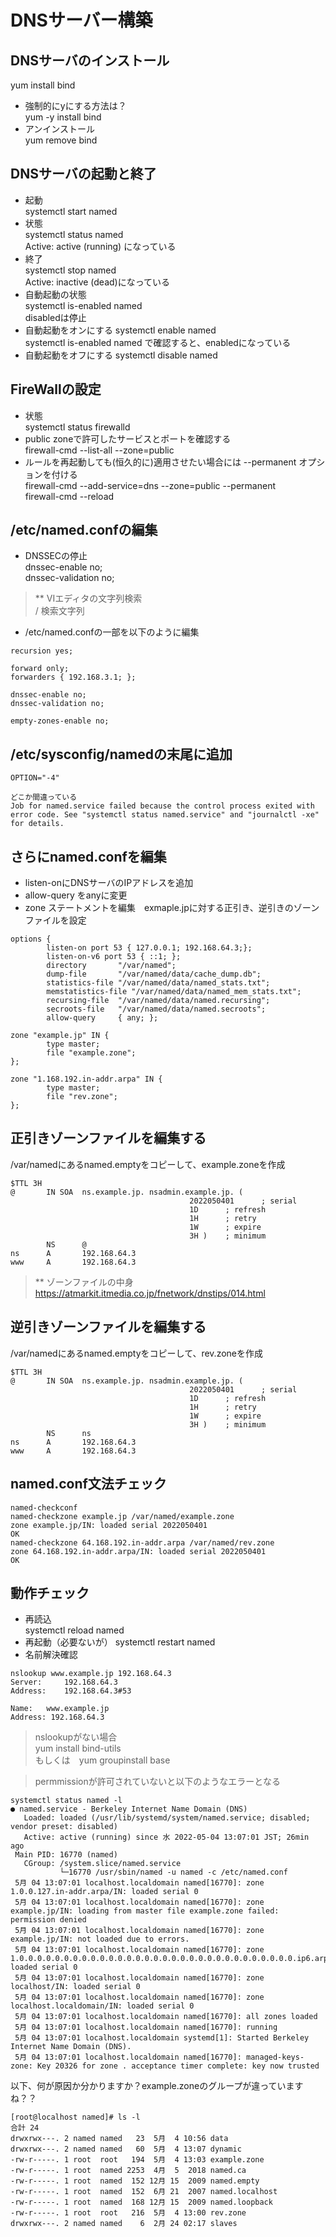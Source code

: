 # DNSサーバー構築
## DNSサーバのインストール
yum install bind  
- 強制的にyにする方法は？  
yum -y install bind
- アンインストール  
yum remove bind
## DNSサーバの起動と終了
- 起動  
systemctl start named
- 状態  
systemctl status named  
Active: active (running) になっている
- 終了  
systemctl stop named  
Active: inactive (dead)になっている
- 自動起動の状態  
systemctl is-enabled named  
disabledは停止
- 自動起動をオンにする
systemctl enable named  
systemctl is-enabled named で確認すると、enabledになっている
- 自動起動をオフにする
systemctl disable named  
## FireWallの設定
- 状態  
systemctl status firewalld
- public zoneで許可したサービスとポートを確認する  
firewall-cmd --list-all --zone=public
- ルールを再起動しても(恒久的に)適用させたい場合には --permanent オプションを付ける  
firewall-cmd --add-service=dns --zone=public --permanent  
firewall-cmd --reload
## /etc/named.confの編集
- DNSSECの停止  
dnssec-enable no;  
dnssec-validation no;  
>** VIエディタの文字列検索  
/ 検索文字列
- /etc/named.confの一部を以下のように編集
```  
recursion yes;

forward only;
forwarders { 192.168.3.1; };

dnssec-enable no;
dnssec-validation no;

empty-zones-enable no;
```
## /etc/sysconfig/namedの末尾に追加
```
OPTION="-4"
```

```
どこか間違っている  
Job for named.service failed because the control process exited with error code. See "systemctl status named.service" and "journalctl -xe" for details.
```
## さらにnamed.confを編集  
- listen-onにDNSサーバのIPアドレスを追加
- allow-query をanyに変更
- zone ステートメントを編集　exmaple.jpに対する正引き、逆引きのゾーンファイルを設定
```
options {
        listen-on port 53 { 127.0.0.1; 192.168.64.3;};
        listen-on-v6 port 53 { ::1; };
        directory       "/var/named";
        dump-file       "/var/named/data/cache_dump.db";
        statistics-file "/var/named/data/named_stats.txt";
        memstatistics-file "/var/named/data/named_mem_stats.txt";
        recursing-file  "/var/named/data/named.recursing";
        secroots-file   "/var/named/data/named.secroots";
        allow-query     { any; };
```
```
zone "example.jp" IN {
        type master;
        file "example.zone";
};

zone "1.168.192.in-addr.arpa" IN {
        type master;
        file "rev.zone";
};
```
## 正引きゾーンファイルを編集する  
/var/namedにあるnamed.emptyをコピーして、example.zoneを作成
```
$TTL 3H
@       IN SOA  ns.example.jp. nsadmin.example.jp. (
                                        2022050401      ; serial
                                        1D      ; refresh
                                        1H      ; retry
                                        1W      ; expire
                                        3H )    ; minimum
        NS      @
ns      A       192.168.64.3
www     A       192.168.64.3
```
>** ゾーンファイルの中身  
https://atmarkit.itmedia.co.jp/fnetwork/dnstips/014.html

## 逆引きゾーンファイルを編集する  
/var/namedにあるnamed.emptyをコピーして、rev.zoneを作成
```
$TTL 3H
@       IN SOA  ns.example.jp. nsadmin.example.jp. (
                                        2022050401      ; serial
                                        1D      ; refresh
                                        1H      ; retry
                                        1W      ; expire
                                        3H )    ; minimum
        NS      ns
ns      A       192.168.64.3
www     A       192.168.64.3                              
```
## named.conf文法チェック  
```
named-checkconf 
named-checkzone example.jp /var/named/example.zone 
zone example.jp/IN: loaded serial 2022050401
OK
named-checkzone 64.168.192.in-addr.arpa /var/named/rev.zone
zone 64.168.192.in-addr.arpa/IN: loaded serial 2022050401
OK
```
## 動作チェック
- 再読込  
systemctl reload named
- 再起動（必要ないが）
systemctl restart named
- 名前解決確認
```
nslookup www.example.jp 192.168.64.3
Server:		192.168.64.3
Address:	192.168.64.3#53

Name:	www.example.jp
Address: 192.168.64.3
```
> nslookupがない場合  
yum install bind-utils  
もしくは　yum groupinstall base

> permmissionが許可されていないと以下のようなエラーとなる　　
```
systemctl status named -l
● named.service - Berkeley Internet Name Domain (DNS)
   Loaded: loaded (/usr/lib/systemd/system/named.service; disabled; vendor preset: disabled)
   Active: active (running) since 水 2022-05-04 13:07:01 JST; 26min ago
 Main PID: 16770 (named)
   CGroup: /system.slice/named.service
           └─16770 /usr/sbin/named -u named -c /etc/named.conf
 5月 04 13:07:01 localhost.localdomain named[16770]: zone 1.0.0.127.in-addr.arpa/IN: loaded serial 0
 5月 04 13:07:01 localhost.localdomain named[16770]: zone example.jp/IN: loading from master file example.zone failed: permission denied
 5月 04 13:07:01 localhost.localdomain named[16770]: zone example.jp/IN: not loaded due to errors.
 5月 04 13:07:01 localhost.localdomain named[16770]: zone 1.0.0.0.0.0.0.0.0.0.0.0.0.0.0.0.0.0.0.0.0.0.0.0.0.0.0.0.0.0.0.0.ip6.arpa/IN: loaded serial 0
 5月 04 13:07:01 localhost.localdomain named[16770]: zone localhost/IN: loaded serial 0
 5月 04 13:07:01 localhost.localdomain named[16770]: zone localhost.localdomain/IN: loaded serial 0
 5月 04 13:07:01 localhost.localdomain named[16770]: all zones loaded
 5月 04 13:07:01 localhost.localdomain named[16770]: running
 5月 04 13:07:01 localhost.localdomain systemd[1]: Started Berkeley Internet Name Domain (DNS).
 5月 04 13:07:01 localhost.localdomain named[16770]: managed-keys-zone: Key 20326 for zone . acceptance timer complete: key now trusted
 ```
 以下、何が原因か分かりますか？example.zoneのグループが違っていますね？？
 ```
[root@localhost named]# ls -l
合計 24
drwxrwx---. 2 named named   23  5月  4 10:56 data
drwxrwx---. 2 named named   60  5月  4 13:07 dynamic
-rw-r-----. 1 root  root   194  5月  4 13:03 example.zone
-rw-r-----. 1 root  named 2253  4月  5  2018 named.ca
-rw-r-----. 1 root  named  152 12月 15  2009 named.empty
-rw-r-----. 1 root  named  152  6月 21  2007 named.localhost
-rw-r-----. 1 root  named  168 12月 15  2009 named.loopback
-rw-r-----. 1 root  root   216  5月  4 13:00 rev.zone
drwxrwx---. 2 named named    6  2月 24 02:17 slaves
 ```

